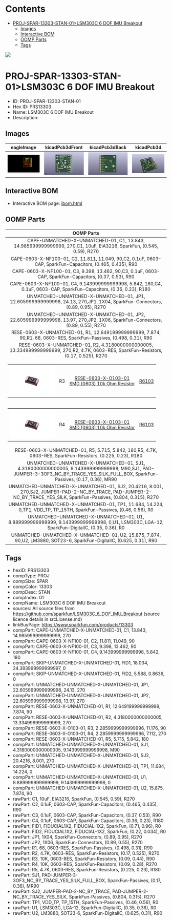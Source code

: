 



Contents
========

* [PROJ-SPAR-13303-STAN-01>LSM303C 6 DOF IMU Breakout](#proj-spar-13303-stan-01lsm303c-6-dof-imu-breakout)
	* [Images](#images)
	* [Interactive BOM](#interactive-bom)
	* [OOMP Parts](#oomp-parts)
	* [Tags](#tags)
  
![][im]
# PROJ-SPAR-13303-STAN-01>LSM303C 6 DOF IMU Breakout

- ID: PROJ-SPAR-13303-STAN-01
- Hex ID: PRS13303
- Name: LSM303C 6 DOF IMU Breakout
- Description: 

## Images
  
  

|eagleImage|kicadPcb3dFront|kicadPcb3dBack|kicadPcb3d|
| :---: | :---: | :---: | :---: |
|[![eagleImage](eagleImage_140.png)](eagleImage_600.png)|[![kicadPcb3dFront](kicadPcb3dFront_140.png)](kicadPcb3dFront_600.png)|[![kicadPcb3dBack](kicadPcb3dBack_140.png)](kicadPcb3dBack_600.png)|[![kicadPcb3d](kicadPcb3d_140.png)](kicadPcb3d_600.png)|

## Interactive BOM

- Interactive BOM page: [ibom.html](kicad/bom/ibom.html)

## OOMP Parts
  

|OOMP Parts|
| :---: |
|CAPE-UNMATCHED-X-UNMATCHED-01, C1, 13.843, 14.985999999999999, 270,C1, 10uF, EIA3216, SparkFun, (0.545, 0.59), R270|
|CAPE-0603-X-NF100-01, C2, 11.811, 11.049, 90,C2, 0.1uF, 0603-CAP, SparkFun-Capacitors, (0.465, 0.435), R90|
|CAPE-0603-X-NF100-01, C3, 9.398, 13.462, 90,C3, 0.1uF, 0603-CAP, SparkFun-Capacitors, (0.37, 0.53), R90|
|CAPE-0603-X-NF100-01, C4, 9.143999999999998, 5.842, 180,C4, 0.1uF, 0603-CAP, SparkFun-Capacitors, (0.36, 0.23), R180|
|UNMATCHED-UNMATCHED-X-UNMATCHED-01, JP1, 22.605999999999998, 24.13, 270,JP1, 1X04, SparkFun-Connectors, (0.89, 0.95), R270|
|UNMATCHED-UNMATCHED-X-UNMATCHED-01, JP2, 22.605999999999998, 13.97, 270,JP2, 1X06, SparkFun-Connectors, (0.89, 0.55), R270|
|RESE-0603-X-UNMATCHED-01, R1, 12.649199999999999, 7.874, 90,R1, 68, 0603-RES, SparkFun-Passives, (0.498, 0.31), R90|
|RESE-0603-X-UNMATCHED-01, R2, 4.3180000000000005, 13.334999999999999, 270,R2, 4.7K, 0603-RES, SparkFun-Resistors, (0.17, 0.525), R270|
|<table><tr><td>![RESE-0603-X-O103-01](https://raw.githubusercontent.com/oomlout/oomlout_OOMP_parts/main/RESE-0603-X-O103-01/image_140.jpg)</td><td> R3</td><td>[RESE-0603-X-O103-01<br>SMD (0603) 10k Ohm Resistor](https://github.com/oomlout/oomlout_OOMP_parts/tree/main/RESE-0603-X-O103-01/)</td><td>[R6103](https://github.com/oomlout/oomlout_OOMP_parts/tree/main/RESE-0603-X-O103-01/)</td></tr></table>|
|<table><tr><td>![RESE-0603-X-O103-01](https://raw.githubusercontent.com/oomlout/oomlout_OOMP_parts/main/RESE-0603-X-O103-01/image_140.jpg)</td><td> R4</td><td>[RESE-0603-X-O103-01<br>SMD (0603) 10k Ohm Resistor](https://github.com/oomlout/oomlout_OOMP_parts/tree/main/RESE-0603-X-O103-01/)</td><td>[R6103](https://github.com/oomlout/oomlout_OOMP_parts/tree/main/RESE-0603-X-O103-01/)</td></tr></table>|
|RESE-0603-X-UNMATCHED-01, R5, 5.715, 5.842, 180,R5, 4.7K, 0603-RES, SparkFun-Resistors, (0.225, 0.23), R180|
|UNMATCHED-UNMATCHED-X-UNMATCHED-01, SJ1, 4.3180000000000005, 9.143999999999998, M90,SJ1, PAD-JUMPER-3-3OF3_NC_BY_TRACE_YES_SILK_FULL_BOX, SparkFun-Passives, (0.17, 0.36), MR90|
|UNMATCHED-UNMATCHED-X-UNMATCHED-01, SJ2, 20.4216, 8.001, 270,SJ2, JUMPER-PAD-2-NC_BY_TRACE, PAD-JUMPER-2-NC_BY_TRACE_YES_SILK, SparkFun-Passives, (0.804, 0.315), R270|
|UNMATCHED-UNMATCHED-X-UNMATCHED-01, TP1, 11.684, 14.224, 0,TP1, VDD_TP, TP_15TH, SparkFun-Passives, (0.46, 0.56), R0|
|UNMATCHED-UNMATCHED-X-UNMATCHED-01, U1, 8.889999999999999, 9.143999999999998, 0,U1, LSM303C, LGA-12, SparkFun-DigitalIC, (0.35, 0.36), R0|
|UNMATCHED-UNMATCHED-X-UNMATCHED-01, U2, 15.875, 7.874, 90,U2, LM3880, SOT23-6, SparkFun-DigitalIC, (0.625, 0.31), R90|

## Tags

- hexID: PRS13303
- oompType: PROJ
- oompSize: SPAR
- oompColor: 13303
- oompDesc: STAN
- oompIndex: 01
- oompName: LSM303C 6 DOF IMU Breakout
- sources: All source files from https://github.com/sparkfun/LSM303C_6_DOF_IMU_Breakout (source licence details in srcLicense.md)
- linkBuyPage: https://www.sparkfun.com/products/13303
- oompPart: CAPE-UNMATCHED-X-UNMATCHED-01, C1, 13.843, 14.985999999999999, 270
- oompPart: CAPE-0603-X-NF100-01, C2, 11.811, 11.049, 90
- oompPart: CAPE-0603-X-NF100-01, C3, 9.398, 13.462, 90
- oompPart: CAPE-0603-X-NF100-01, C4, 9.143999999999998, 5.842, 180
- oompPart: SKIP-UNMATCHED-X-UNMATCHED-01, FID1, 18.034, 24.383999999999997, 0
- oompPart: SKIP-UNMATCHED-X-UNMATCHED-01, FID2, 5.588, 0.8636, 0
- oompPart: UNMATCHED-UNMATCHED-X-UNMATCHED-01, JP1, 22.605999999999998, 24.13, 270
- oompPart: UNMATCHED-UNMATCHED-X-UNMATCHED-01, JP2, 22.605999999999998, 13.97, 270
- oompPart: RESE-0603-X-UNMATCHED-01, R1, 12.649199999999999, 7.874, 90
- oompPart: RESE-0603-X-UNMATCHED-01, R2, 4.3180000000000005, 13.334999999999999, 270
- oompPart: RESE-0603-X-O103-01, R3, 2.2859999999999996, 11.176, 90
- oompPart: RESE-0603-X-O103-01, R4, 2.2859999999999996, 7.112, 270
- oompPart: RESE-0603-X-UNMATCHED-01, R5, 5.715, 5.842, 180
- oompPart: UNMATCHED-UNMATCHED-X-UNMATCHED-01, SJ1, 4.3180000000000005, 9.143999999999998, M90
- oompPart: UNMATCHED-UNMATCHED-X-UNMATCHED-01, SJ2, 20.4216, 8.001, 270
- oompPart: UNMATCHED-UNMATCHED-X-UNMATCHED-01, TP1, 11.684, 14.224, 0
- oompPart: UNMATCHED-UNMATCHED-X-UNMATCHED-01, U1, 8.889999999999999, 9.143999999999998, 0
- oompPart: UNMATCHED-UNMATCHED-X-UNMATCHED-01, U2, 15.875, 7.874, 90
- rawPart: C1, 10uF, EIA3216, SparkFun, (0.545, 0.59), R270
- rawPart: C2, 0.1uF, 0603-CAP, SparkFun-Capacitors, (0.465, 0.435), R90
- rawPart: C3, 0.1uF, 0603-CAP, SparkFun-Capacitors, (0.37, 0.53), R90
- rawPart: C4, 0.1uF, 0603-CAP, SparkFun-Capacitors, (0.36, 0.23), R180
- rawPart: FID1, FIDUCIAL1X2, FIDUCIAL-1X2, SparkFun, (0.71, 0.96), R0
- rawPart: FID2, FIDUCIAL1X2, FIDUCIAL-1X2, SparkFun, (0.22, 0.034), R0
- rawPart: JP1, 1X04, SparkFun-Connectors, (0.89, 0.95), R270
- rawPart: JP2, 1X06, SparkFun-Connectors, (0.89, 0.55), R270
- rawPart: R1, 68, 0603-RES, SparkFun-Passives, (0.498, 0.31), R90
- rawPart: R2, 4.7K, 0603-RES, SparkFun-Resistors, (0.17, 0.525), R270
- rawPart: R3, 10K, 0603-RES, SparkFun-Resistors, (0.09, 0.44), R90
- rawPart: R4, 10K, 0603-RES, SparkFun-Resistors, (0.09, 0.28), R270
- rawPart: R5, 4.7K, 0603-RES, SparkFun-Resistors, (0.225, 0.23), R180
- rawPart: SJ1, PAD-JUMPER-3-3OF3_NC_BY_TRACE_YES_SILK_FULL_BOX, SparkFun-Passives, (0.17, 0.36), MR90
- rawPart: SJ2, JUMPER-PAD-2-NC_BY_TRACE, PAD-JUMPER-2-NC_BY_TRACE_YES_SILK, SparkFun-Passives, (0.804, 0.315), R270
- rawPart: TP1, VDD_TP, TP_15TH, SparkFun-Passives, (0.46, 0.56), R0
- rawPart: U1, LSM303C, LGA-12, SparkFun-DigitalIC, (0.35, 0.36), R0
- rawPart: U2, LM3880, SOT23-6, SparkFun-DigitalIC, (0.625, 0.31), R90



[im]: kicadPcb3d_450.png
